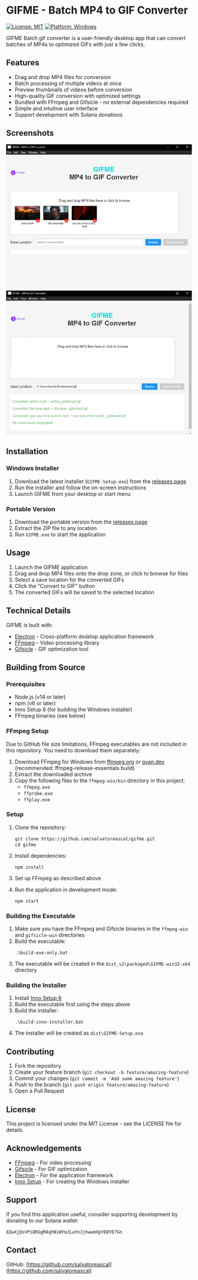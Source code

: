 # GIFME - Batch MP4 to GIF Converter

[![License: MIT](https://img.shields.io/badge/License-MIT-blue.svg)](https://opensource.org/licenses/MIT)
[![Platform: Windows](https://img.shields.io/badge/Platform-Windows-brightgreen.svg)](https://github.com/salvatoreascal/gifme)

GIFME Batch gif converter is a user-friendly desktop app that can convert batches of MP4s to optimized GIFs with just a few clicks.

## Features

- Drag and drop MP4 files for conversion
- Batch processing of multiple videos at once
- Preview thumbnails of videos before conversion
- High-quality GIF conversion with optimized settings
- Bundled with FFmpeg and Gifsicle - no external dependencies required
- Simple and intuitive user interface
- Support development with Solana donations

## Screenshots

![GIFME Application](screenshots/app-screenshot.png)
![Conversion Process](screenshots/conversion-screenshot.png)

## Installation

### Windows Installer

1. Download the latest installer (`GIFME-Setup.exe`) from the [releases page](https://github.com/salvatoreascal/gifme/releases)
2. Run the installer and follow the on-screen instructions
3. Launch GIFME from your desktop or start menu

### Portable Version

1. Download the portable version from the [releases page](https://github.com/salvatoreascal/gifme/releases)
2. Extract the ZIP file to any location
3. Run `GIFME.exe` to start the application

## Usage

1. Launch the GIFME application
2. Drag and drop MP4 files onto the drop zone, or click to browse for files
3. Select a save location for the converted GIFs
4. Click the "Convert to GIF" button
5. The converted GIFs will be saved to the selected location

## Technical Details

GIFME is built with:
- [Electron](https://www.electronjs.org/) - Cross-platform desktop application framework
- [FFmpeg](https://ffmpeg.org/) - Video processing library
- [Gifsicle](https://www.lcdf.org/gifsicle/) - GIF optimization tool

## Building from Source

### Prerequisites

- Node.js (v14 or later)
- npm (v6 or later)
- Inno Setup 6 (for building the Windows installer)
- FFmpeg binaries (see below)

### FFmpeg Setup

Due to GitHub file size limitations, FFmpeg executables are not included in this repository. You need to download them separately:

1. Download FFmpeg for Windows from [ffmpeg.org](https://ffmpeg.org/download.html) or [gyan.dev](https://www.gyan.dev/ffmpeg/builds/) (recommended: ffmpeg-release-essentials build)
2. Extract the downloaded archive
3. Copy the following files to the `ffmpeg-win/bin` directory in this project:
   - `ffmpeg.exe`
   - `ffprobe.exe`
   - `ffplay.exe`

### Setup

1. Clone the repository:
   ```
   git clone https://github.com/salvatoreascal/gifme.git
   cd gifme
   ```

2. Install dependencies:
   ```
   npm install
   ```

3. Set up FFmpeg as described above

4. Run the application in development mode:
   ```
   npm start
   ```

### Building the Executable

1. Make sure you have the FFmpeg and Gifsicle binaries in the `ffmpeg-win` and `gifsicle-win` directories
2. Build the executable:
   ```
   .\build-exe-only.bat
   ```
3. The executable will be created in the `dist_v2\packaged\GIFME-win32-x64` directory

### Building the Installer

1. Install [Inno Setup 6](https://jrsoftware.org/isdl.php)
2. Build the executable first using the steps above
3. Build the installer:
   ```
   .\build-inno-installer.bat
   ```
4. The installer will be created as `dist\GIFME-Setup.exe`

## Contributing

1. Fork the repository
2. Create your feature branch (`git checkout -b feature/amazing-feature`)
3. Commit your changes (`git commit -m 'Add some amazing feature'`)
4. Push to the branch (`git push origin feature/amazing-feature`)
5. Open a Pull Request

## License

This project is licensed under the MIT License - see the LICENSE file for details.

## Acknowledgements

- [FFmpeg](https://ffmpeg.org/) - For video processing
- [Gifsicle](https://www.lcdf.org/gifsicle/) - For GIF optimization
- [Electron](https://www.electronjs.org/) - For the application framework
- [Inno Setup](https://jrsoftware.org/isinfo.php) - For creating the Windows installer

## Support

If you find this application useful, consider supporting development by donating to our Solana wallet:
```
8ZwXjQsVPiQRGgM4qhNiWYmJLaYnJjhwwmXpYEDYE7Gn
```

## Contact

GitHub: [https://github.com/salvatoreascal](https://github.com/salvatoreascal)  

